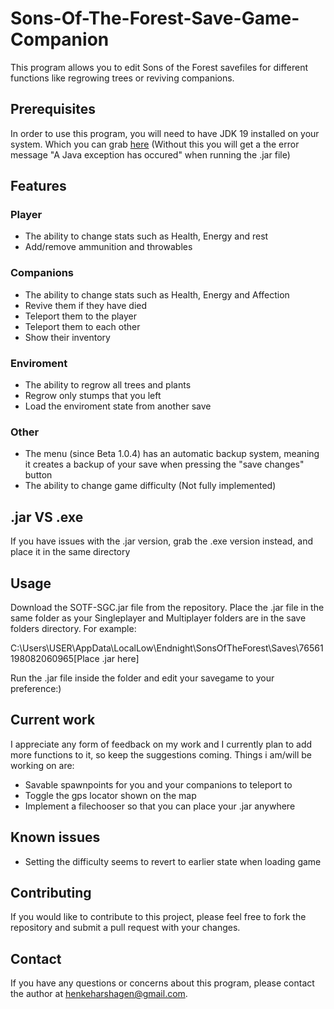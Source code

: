 # Sons-Of-The-Forest-Save-Game-Companion

  This program allows you to edit Sons of the Forest savefiles for different functions like regrowing trees or reviving companions.

## Prerequisites
In order to use this program, you will need to have JDK 19 installed on your system. Which you can grab [here](https://www.oracle.com/java/technologies/javase/jdk19-archive-downloads.html) (Without this you will get a the error message "A Java exception has occured" when running the .jar file)
  
## Features
### Player
* The ability to change stats such as Health, Energy and rest
* Add/remove ammunition and throwables

### Companions
* The ability to change stats such as Health, Energy and Affection
* Revive them if they have died
* Teleport them to the player
* Teleport them to each other
* Show their inventory

### Enviroment
* The ability to regrow all trees and plants
* Regrow only stumps that you left
* Load the enviroment state from another save

### Other
* The menu (since Beta 1.0.4) has an automatic backup system, meaning it creates a backup of your save when pressing the "save changes" button 
* The ability to change game difficulty (Not fully implemented)
  
## .jar VS .exe
  If you have issues with the .jar version, grab the .exe version instead, and place it in the same directory
  
## Usage
  Download the SOTF-SGC.jar file from the repository.
  Place the .jar file in the same folder as your Singleplayer and Multiplayer folders are in the save folders directory. For example:

  C:\Users\USER\AppData\LocalLow\Endnight\SonsOfTheForest\Saves\76561198082060965\[Place .jar here]
    
  Run the .jar file inside the folder and edit your savegame to your preference:)

## Current work
I appreciate any form of feedback on my work and I currently plan to add more functions to it, so keep the suggestions coming. Things i am/will be working on are:
* Savable spawnpoints for you and your companions to teleport to
* Toggle the gps locator shown on the map
* Implement a filechooser so that you can place your .jar anywhere
  
## Known issues
* Setting the difficulty seems to revert to earlier state when loading game 
  
## Contributing
  If you would like to contribute to this project, please feel free to fork the repository and submit a pull request with your changes.
  
## Contact
  If you have any questions or concerns about this program, please contact the author at henkeharshagen@gmail.com.
